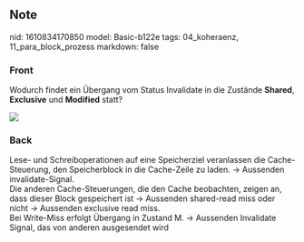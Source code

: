 ## Note
nid: 1610834170850
model: Basic-b122e
tags: 04_koheraenz, 11_para_block_prozess
markdown: false

### Front
Wodurch findet ein Übergang vom Status Invalidate in die Zustände
<b>Shared</b>, <b>Exclusive</b> und <b>Modified</b> statt?
<div><img src="81526403.png"></div>

### Back
<div>
  Lese- und Schreiboperationen auf eine Speicherziel veranlassen
  die Cache-Steuerung, den Speicherblock in die Cache-Zeile zu
  laden. → Aussenden invalidate-Signal.
</div>
<div>
  Die anderen Cache-Steuerungen, die den Cache beobachten, zeigen
  an, dass dieser Block gespeichert ist → Aussenden shared-read
  miss oder nicht → Aussenden exclusive read miss.
</div>
<div>
  Bei Write-Miss erfolgt Übergang in Zustand M. → Aussenden
  Invalidate Signal, das von anderen ausgesendet wird
</div>
